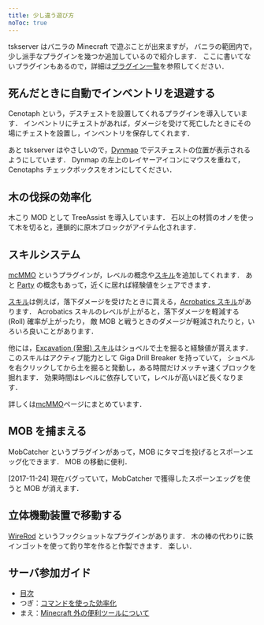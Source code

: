 ```yaml
---
title: 少し違う遊び方
noToc: true
---
```


tskserver はバニラの Minecraft で遊ぶことが出来ますが，
バニラの範囲内で，少し派手なプラグインを幾つか追加しているので紹介します．
ここに書いてないプラグインもあるので，詳細は[プラグイン一覧](/plugins)を参照してください．

## 死んだときに自動でインベントリを退避する
Cenotaph という，デスチェストを設置してくれるプラグインを導入しています．
インベントリにチェストがあれば，ダメージを受けて死亡したときにその場にチェストを設置し，インベントリを保存してくれます．

あと tskserver はやさしいので，[Dynmap](https://dynmap.mc.ksswre.net) でデスチェストの位置が表示されるようにしています．
Dynmap の左上のレイヤーアイコンにマウスを重ねて，Cenotaphs チェックボックスをオンにしてください．

## 木の伐採の効率化
木こり MOD として TreeAssist を導入しています．
石以上の材質のオノを使って木を切ると，連鎖的に原木ブロックがアイテム化されます．

## スキルシステム
[mcMMO](/mcMMO) というプラグインが，レベルの概念や[スキル](/mcMMO)を追加してくれます．
あと [Party](/mcMMO/party) の概念もあって，近くに居れば経験値をシェアできます．

[スキル](/mcMMO)は例えば，落下ダメージを受けたときに貰える，[Acrobatics スキル](https://mc.ksswre.net/mcMMO/skills/acrobatics)があります．
Acrobatics スキルのレベルが上がると，落下ダメージを軽減する (Roll) 確率が上がったり，
敵 MOB と戦うときのダメージが軽減されたりと，いろいろ良いことがあります．

他には，[Excavation (発掘) スキル](https://mc.ksswre.net/mcMMO/skills/excavation)はショベルで土を掘ると経験値が貰えます．
このスキルはアクティブ能力として Giga Drill Breaker を持っていて，
ショベルを右クリックしてから土を掘ると発動し，ある時間だけメッチャ速くブロックを掘れます．
効果時間はレベルに依存していて，レベルが高いほど長くなります．

詳しくは[mcMMO](/mcMMO)ページにまとめています．

## MOB を捕まえる
MobCatcher というプラグインがあって，MOB にタマゴを投げるとスポーンエッグ化できます．
MOB の移動に便利．

[2017-11-24] 現在バグっていて，MobCatcher で獲得したスポーンエッグを使うと MOB が消えます．

## 立体機動装置で移動する
[WireRod](http://forum.minecraftuser.jp/viewtopic.php?f=38&t=21210&p=188854#p188854) というフックショットなプラグインがあります．
木の棒の代わりに鉄インゴットを使って釣り竿を作ると作製できます．
楽しい．


## サーバ参加ガイド
* [目次](/introduction)
* つぎ：[コマンドを使った効率化](/introduction/commands)
* まえ：[Minecraft 外の便利ツールについて](/introduction/tools)
